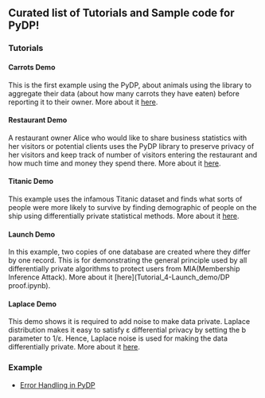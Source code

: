 
## Curated list of Tutorials and Sample code for PyDP!


### Tutorials

#### Carrots Demo

This is the first example using the PyDP, about animals using the library to aggregate their data (about how many carrots they have eaten) before reporting it to their owner. More about it [here](Tutorial_1-carrots_demo/README.md).

#### Restaurant Demo

A restaurant owner Alice who would like to share business statistics with her visitors or potential clients uses the PyDP library to preserve privacy of her visitors and keep track of number of visitors entering the restaurant and how much time and money they spend there. More about it [here](Tutorial_2-restaurant_demo/README.md).

#### Titanic Demo

This example uses the infamous Titanic dataset and finds what sorts of people were more likely to survive by finding demographic of people on the ship using differentially private statistical methods. More about it [here](Tutorial_3-Titanic_demo/Titanic_notebook.ipynb).

#### Launch Demo

In this example, two copies of one database are created where they differ by one record. This is for demonstrating the general principle used by all differentially private algorithms to protect users from MIA(Membership Inference Attack). More about it [here](Tutorial_4-Launch_demo/DP proof.ipynb).

#### Laplace Demo

This demo shows it is required to add noise to make data private. Laplace distribution makes it easy to satisfy ε differential privacy by setting the b parameter to 1/ε. Hence, Laplace noise is used for making the data differentially private. More about it [here](laplace_demo/laplace.ipynb).

### Example

* [Error Handling in PyDP](Sample_code/error_handling.py)
